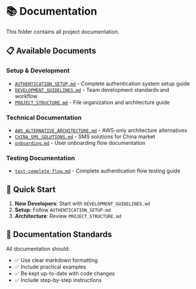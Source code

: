 # 📚 Documentation

This folder contains all project documentation.

## 📋 Available Documents

### **Setup & Development**
- [`AUTHENTICATION_SETUP.md`](./AUTHENTICATION_SETUP.md) - Complete authentication system setup guide
- [`DEVELOPMENT_GUIDELINES.md`](./DEVELOPMENT_GUIDELINES.md) - Team development standards and workflow
- [`PROJECT_STRUCTURE.md`](./PROJECT_STRUCTURE.md) - File organization and architecture guide

### **Technical Documentation**
- [`AWS_ALTERNATIVE_ARCHITECTURE.md`](./AWS_ALTERNATIVE_ARCHITECTURE.md) - AWS-only architecture alternatives
- [`CHINA_SMS_SOLUTIONS.md`](./CHINA_SMS_SOLUTIONS.md) - SMS solutions for China market
- [`onboarding.md`](./onboarding.md) - User onboarding flow documentation

### **Testing Documentation**
- [`test-complete-flow.md`](./test-complete-flow.md) - Complete authentication flow testing guide

## 🚀 Quick Start

1. **New Developers**: Start with `DEVELOPMENT_GUIDELINES.md`
2. **Setup**: Follow `AUTHENTICATION_SETUP.md`
3. **Architecture**: Review `PROJECT_STRUCTURE.md`

## 📖 Documentation Standards

All documentation should:
- ✅ Use clear markdown formatting
- ✅ Include practical examples
- ✅ Be kept up-to-date with code changes
- ✅ Include step-by-step instructions